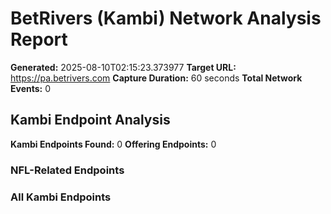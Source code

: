 # BetRivers (Kambi) Network Analysis Report

**Generated:** 2025-08-10T02:15:23.373977
**Target URL:** https://pa.betrivers.com
**Capture Duration:** 60 seconds
**Total Network Events:** 0

## Kambi Endpoint Analysis

**Kambi Endpoints Found:** 0
**Offering Endpoints:** 0

### NFL-Related Endpoints

### All Kambi Endpoints
